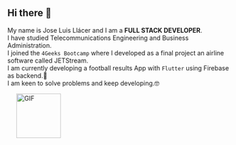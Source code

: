 ## Hi there 👋

My name is Jose Luis Llácer and I am a **FULL STACK DEVELOPER**.<br>I have studied Telecommunications Engineering and Business Administration.<br> I joined the `4Geeks Bootcamp` where I developed as a final project an airline software called JETStream. <br> 
I am currently developing a football results App with `Flutter` using Firebase as backend.📱<br> 
I am keen to solve problems and keep developing.🤓
        <div>
    <img src="https://i.giphy.com/media/v1.Y2lkPTc5MGI3NjExcGRrbW1ld2d1ZHZ4ZTNmZzl5MGJxMnlna2lkMzI3Y3k1ejV1cXhtdiZlcD12MV9pbnRlcm5hbF9naWZfYnlfaWQmY3Q9Zw/fwbZnTftCXVocKzfxR/giphy.gif" alt="GIF" style="width: 100px; margin-left: 20px;">
</div>




